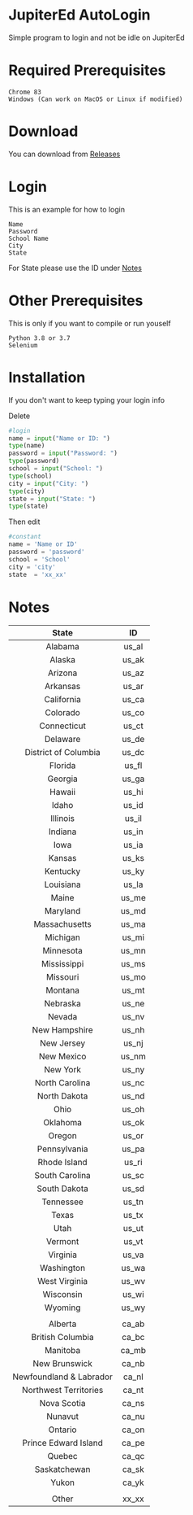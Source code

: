 # JupiterEd AutoLogin

Simple program to login and not be idle on JupiterEd

# Required Prerequisites
```
Chrome 83
Windows (Can work on MacOS or Linux if modified)
```

# Download

You can download from [Releases](https://github.com/Jason-S-Wu/JupiterEd-AutoLogin/releases)


# Login
This is an example for how to login
```
Name
Password
School Name
City
State
```
For State please use the ID under [Notes](#Notes)


# Other Prerequisites
This is only if you want to compile or run youself
```
Python 3.8 or 3.7
Selenium
```


# Installation
If you don't want to keep typing your login info 

Delete
```python
#login
name = input("Name or ID: ")
type(name)
password = input("Password: ")
type(password)
school = input("School: ")
type(school)
city = input("City: ")
type(city)
state = input("State: ")
type(state)
```

Then edit

```python
#constant
name = 'Name or ID'
password = 'password'
school = 'School'
city = 'city'
state  = 'xx_xx'
```


# Notes

|          State          |   ID  |
|:-----------------------:|:-----:|
|         Alabama         | us_al |
|          Alaska         | us_ak |
|         Arizona         | us_az |
|         Arkansas        | us_ar |
|        California       | us_ca |
|         Colorado        | us_co |
|       Connecticut       | us_ct |
|         Delaware        | us_de |
|   District of Columbia  | us_dc |
|         Florida         | us_fl |
|         Georgia         | us_ga |
|          Hawaii         | us_hi |
|          Idaho          | us_id |
|         Illinois        | us_il |
|         Indiana         | us_in |
|           Iowa          | us_ia |
|          Kansas         | us_ks |
|         Kentucky        | us_ky |
|        Louisiana        | us_la |
|          Maine          | us_me |
|         Maryland        | us_md |
|      Massachusetts      | us_ma |
|         Michigan        | us_mi |
|        Minnesota        | us_mn |
|       Mississippi       | us_ms |
|         Missouri        | us_mo |
|         Montana         | us_mt |
|         Nebraska        | us_ne |
|          Nevada         | us_nv |
|      New Hampshire      | us_nh |
|        New Jersey       | us_nj |
|        New Mexico       | us_nm |
|         New York        | us_ny |
|      North Carolina     | us_nc |
|       North Dakota      | us_nd |
|           Ohio          | us_oh |
|         Oklahoma        | us_ok |
|          Oregon         | us_or |
|       Pennsylvania      | us_pa |
|       Rhode Island      | us_ri |
|      South Carolina     | us_sc |
|       South Dakota      | us_sd |
|        Tennessee        | us_tn |
|          Texas          | us_tx |
|           Utah          | us_ut |
|         Vermont         | us_vt |
|         Virginia        | us_va |
|        Washington       | us_wa |
|      West Virginia      | us_wv |
|        Wisconsin        | us_wi |
|         Wyoming         | us_wy |
|                         |       |
|         Alberta         | ca_ab |
|     British Columbia    | ca_bc |
|         Manitoba        | ca_mb |
|      New Brunswick      | ca_nb |
| Newfoundland & Labrador | ca_nl |
|  Northwest Territories  | ca_nt |
|       Nova Scotia       | ca_ns |
|         Nunavut         | ca_nu |
|         Ontario         | ca_on |
|   Prince Edward Island  | ca_pe |
|          Quebec         | ca_qc |
|       Saskatchewan      | ca_sk |
|          Yukon          | ca_yk |
|                         |       |
|          Other          | xx_xx |
